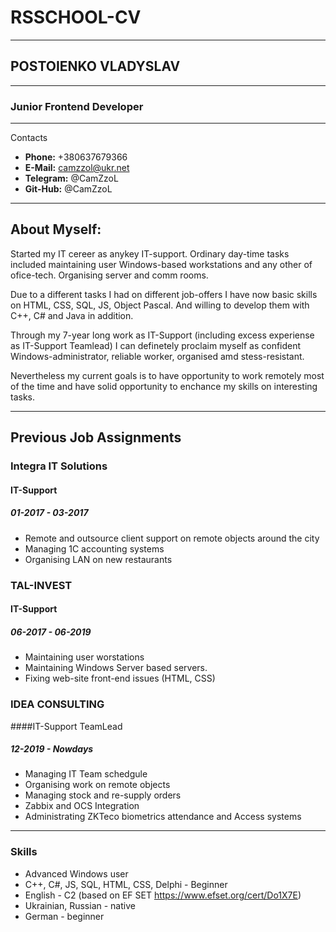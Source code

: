 # RSSCHOOL-CV
---
## POSTOIENKO VLADYSLAV
---
### Junior Frontend Developer
***
Contacts
* **Phone:** +380637679366
* **E-Mail:** camzzol@ukr.net
* **Telegram:** @CamZzoL
* **Git-Hub:** @CamZzoL
---
## About Myself:
Started my IT cereer as anykey IT-support. Ordinary day-time tasks included maintaining user Windows-based workstations and any other of ofice-tech. Organising server and comm rooms.


Due to a different tasks I had on different job-offers I have now basic skills on HTML, CSS, SQL, JS, Object Pascal. And willing to develop them with C++, C# and Java in addition.


Through my 7-year long work as IT-Support (including excess experiense as IT-Support Teamlead) I can definetely proclaim myself as confident Windows-administrator, reliable worker, organised amd stess-resistant. 


Nevertheless my current goals is to have opportunity to work remotely most of the time and have solid opportunity to enchance my skills on interesting tasks.

---

## Previous Job Assignments


### Integra IT Solutions

#### IT-Support
##### 01-2017 - 03-2017
* Remote and outsource client support on remote objects around the city
* Managing 1C accounting systems
* Organising LAN on new restaurants


### TAL-INVEST

#### IT-Support
##### 06-2017 - 06-2019

* Maintaining user worstations
* Maintaining Windows Server based servers.
* Fixing web-site front-end issues (HTML, CSS)

### IDEA CONSULTING

####IT-Support TeamLead
##### 12-2019 - Nowdays

* Managing IT Team schedgule
* Organising work on remote objects
* Managing stock and re-supply orders
* Zabbix and OCS Integration
* Administrating ZKTeco biometrics attendance and Access systems

---

### Skills

* Advanced Windows user
* C++, C#, JS, SQL, HTML, CSS, Delphi - Beginner
* English - C2 (based on EF SET https://www.efset.org/cert/Do1X7E)
* Ukrainian, Russian - native
* German - beginner

